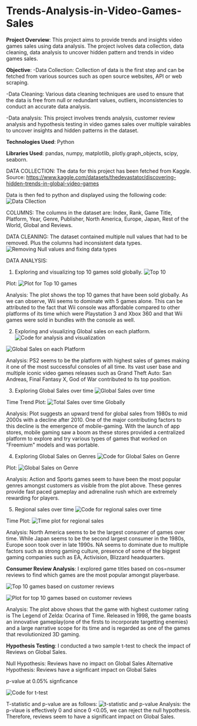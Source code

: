 # Trends-Analysis-in-Video-Games-Sales

**Project Overview**: This project aims to provide trends and insights video games sales using data analysis. The project ivolves data collection, data cleaning, data analysis to uncover hidden pattern and trends in video games sales. 

**Objective**: 
-Data Collection: Collection of data is the first step and can be fetched from various sources such as open source websites, API or web scraping.

-Data Cleaning: Various data cleaning techniques are used to ensure that the data is free from null or redundant values, outliers, inconsistencies to conduct an accurate data analysis.

-Data analysis: This project involves trends analysis, customer review analysis and hypothesis testing in video games sales over multiple vairables to uncover insights and hidden patterns in the dataset.

**Technologies Used**: Python

**Libraries Used**: pandas, numpy, matplotlib, plotly.graph_objects, scipy, seaborn.


DATA COLLECTION:
The data for this project has been fetched from Kaggle. Source: https://www.kaggle.com/datasets/thedevastator/discovering-hidden-trends-in-global-video-games

Data is then fed to python and displayed using the following code:
![Data Cllection](https://github.com/suhani9610/Trends-Analysis-in-Video-Games-Sales/blob/Images/Screen%20Shot%202023-12-11%20at%209.44.57%20PM.png)

COLUMNS: The columns in the dataset are: Index, Rank, Game Title, Platform, Year, Genre, Publisher, North America,
Europe, Japan, Rest of the World, Global and Reviews. 

DATA CLEANING:
The dataset contained multiple null values that had to be removed. Plus the columns had inconsistent data types. 
![Removing Null values and fixing data types](https://github.com/suhani9610/Trends-Analysis-in-Video-Games-Sales/blob/Images/Screen%20Shot%202023-12-11%20at%209.46.14%20PM.png)

DATA ANALYSIS:
1. Exploring and visualizing top 10 games sold globally.
![Top 10](https://github.com/suhani9610/Trends-Analysis-in-Video-Games-Sales/blob/Images/code%203.png)

Plot:
![Plot for Top 10 games](https://github.com/suhani9610/Trends-Analysis-in-Video-Games-Sales/blob/Images/figure%201.png)

Analysis: The plot shows the top 10 games that have been sold globally. As we can observe, Wii seems to dominate with 5 games alone. This can be attributed to the fact that Wii console was affordable compared to other platforms of its time which were Playstation 3 and Xbox 360 and that Wii games were sold in bundles with the console as well.

2. Exploring and visualizing Global sales on each platform.
![Code for analysis and visualization](https://github.com/suhani9610/Trends-Analysis-in-Video-Games-Sales/blob/Images/code%204.png)

![Global Sales on each Platform](https://github.com/suhani9610/Trends-Analysis-in-Video-Games-Sales/blob/Images/figure%202.png)

Analysis: PS2 seems to be the platform with highest sales of games making it one of the most successful consoles of all time. Its vast user base and multiple iconic video games releases such as Grand Theft Auto: San Andreas, Final Fantasy X, God of War contributed to its top position. 

3. Exploring Global Sales over time
![Global Sales over time](https://github.com/suhani9610/Trends-Analysis-in-Video-Games-Sales/blob/Images/code%205.png)

Time Trend Plot:
![Total Sales over time Globally](https://github.com/suhani9610/Trends-Analysis-in-Video-Games-Sales/blob/Images/figure%203.png)

Analysis: Plot suggests an upward trend for global sales from 1980s to mid 2000s with a decline after 2010. One of the major contributing factors to this decline is the emergence of mobile-gaming. With the launch of app stores, mobile gaming saw a boom as these stores provided a centralized platform to explore and try various types of games that worked on "Freemium" models and was portable. 

4. Exploring Global Sales on Genres
![Code for Global Sales on Genre](https://github.com/suhani9610/Trends-Analysis-in-Video-Games-Sales/blob/Images/code%206.png)

Plot:
![Global Sales on Genre](https://github.com/suhani9610/Trends-Analysis-in-Video-Games-Sales/blob/Images/figure%204.png)

Analysis: Action and Sports games seem to have been the most popular genres amongst customers as visible from the plot above. These genres provide fast paced gameplay and adrenaline rush which are extremely rewarding for players. 

5. Regional sales over time
![Code for regional sales over time](https://github.com/suhani9610/Trends-Analysis-in-Video-Games-Sales/blob/Images/code%207.png)

Time Plot:
![Time plot for regional sales](https://github.com/suhani9610/Trends-Analysis-in-Video-Games-Sales/blob/Images/figure%206.png)

Analysis: North America seems to be the largest consumer of games over time. While Japan seems to be the second largest consumer in the 1980s, Europe soon took over in late 1990s. NA seems to dominate due to multiple factors such as  strong gaming culture, presence of some of the biggest gaming companies such as EA, Activision, Blizzard headquarters.  

**Consumer Review Analysis**:
I explored game titles based on cos=nsumer reviews to find which games are the most popular amongst playerbase. 

![Top 10 games based on customer reviews](https://github.com/suhani9610/Trends-Analysis-in-Video-Games-Sales/blob/Images/code%208.png)

![Plot for top 10 games based on customer reviews](https://github.com/suhani9610/Trends-Analysis-in-Video-Games-Sales/blob/Images/figure%205.png)

Analysis: The plot above shows that the game with highest customer rating is The Legend of Zelda: Ocarina of Time. Released in 1998, the game boasts an innovative gameplay(one of the firsts to incorporate targetting enemies) and a large narrative scope for its time and is regarded as one of the games that revolutionized 3D gaming. 

**Hypothesis Testing**:
I conducted a two sample t-test to check the impact of Reviews on Global Sales. 

Null Hypothesis: Reviews have no impact on Global Sales
Alternative Hypothesis: Reviews have a signficant impact on Global Sales

p-value at 0.05% signficance

![Code for t-test](https://github.com/suhani9610/Trends-Analysis-in-Video-Games-Sales/blob/Images/code%209.png)

T-statistic and p-value are as follows: 
![t-statistic and p-value](https://github.com/suhani9610/Trends-Analysis-in-Video-Games-Sales/blob/Images/Result.png)
Analysis: the p-vlaue is effectively 0 and since 0 <0.05, we can reject the null hypothesis. Therefore, reviews seem to have a significant impact on Global Sales. 

















